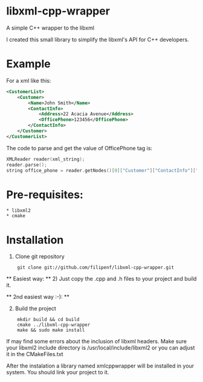 libxml-cpp-wrapper
==================

A simple C++ wrapper to the libxml

I created this small library to simplify the libxml's API for C++ developers.

Example
====================
For a xml like this:
```xml
<CustomerList>
    <Customer>
        <Name>John Smith</Name>
        <ContactInfo>
            <Address>22 Acacia Avenue</Address>
            <OfficePhone>123456</OfficePhone>
        </ContactInfo>
    </Customer>
</CustomerList>
```
The code to parse and get the value of OfficePhone tag is:
```c++
XMLReader reader(xml_string);
reader.parse();
string office_phone = reader.getNodes()[0]["Customer"]["ContactInfo"]["OfficePhone"].text;
```


Pre-requisites:
===================
    * libxml2
    * cmake


Installation
===================
1) Clone git repository
```
    git clone git://github.com/filipenf/libxml-cpp-wrapper.git
```

** Easiest way: **
    2) Just copy the .cpp and .h files to your project and build it.

** 2nd easiest way :-): **

2) Build the project
```
    mkdir build && cd build
    cmake ../libxml-cpp-wrapper
    make && sudo make install
```
If may find some errors about the inclusion of libxml headers. Make sure your
libxml2 include directory is /usr/local/include/libxml2 or you can adjust it
in the CMakeFiles.txt

After the instalation a library named xmlcppwrapper will be installed in your
system. You should link your project to it.

